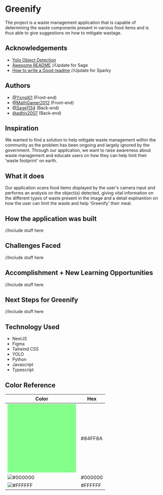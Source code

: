 
# Greenify

The project is a waste management application that is capable of determining the waste components present in various food items and is thus able to give suggestions on how to mitigate wastage. 


## Acknowledgements

 - [Yolo Object Detection](https://yolov8.org/)
 - [Awesome README](https://github.com/matiassingers/awesome-readme) //Update for Sage
 - [How to write a Good readme](https://bulldogjob.com/news/449-how-to-write-a-good-readme-for-your-github-project) //Update for Sparky


## Authors

- [@YxngXi1](https://github.com/YxngXi1) (Front-end)
- [@MathGamer2012](https://github.com/MathGamer2012) (Front-end)
- [@Sage1134](https://github.com/Sage1134) (Back-end)
- [@adhiv2007](https://github.com/adhiv2007) (Back-end)

## Inspiration

We wanted to find a solution to help mitigate waste management within the community as the problem has been ongoing and largely ignored by the government. Through our application, we want to raise awareness about waste management and educate users on how they can help limit their 'waste footprint' on earth. 

## What it does

Our application scans food items displayed by the user's camera input and performs an analysis on the object(s) detected, giving vital information on the different types of waste present in the image and a detail explnantion on how the user can limit the waste and help 'Greenify' their meal.  
## How the application was built

//Include stuff here
## Challenges Faced

//Include stuff here
## Accomplishment + New Learning Opportunities

//Include stuff here
## Next Steps for Greenify

//Include stuff here
## Technology Used

- NextJS
- Figma 
- Tailwind CSS
- YOLO 
- Python 
- Javascript 
- Typescript


## Color Reference

| Color             | Hex                                                                |
| ----------------- | ------------------------------------------------------------------ |
| ![#84FF8A](data:image/png;base64,iVBORw0KGgoAAAANSUhEUgAAAOEAAADhCAMAAAAJbSJIAAAAP1BMVEWE/4qD/YmC/4iK84+K9o+H+Y2O85OG+oyN7pKJ9I+R7ZWA+4aD+4mM75GD9YmH942X9JyZ7J2P65Ob6Z+M6ZAJ0E4pAAAA30lEQVR4nO3Uu3LDIBAFULFg9DBItpL//9bIjttULjzKnFMsCzR7hxmGAQAAAAAAAAAAAAAAAAAAAAAAAAAAAAAAAAAAAAAAAAAAAAAAAAAAAAAAAAAAAAAAOKt41bW8+vhd43VzammLstZLydH6ZSyR6xGr9Jb6o291/PSA75tyvrVpXvMSNW99TFOUOY1LzPl2vV/3879i+4op5hZ7ibZsS+/12A/RI77z0dX06QHftsfeI4+x3+uyTpept5qWutVj98jaz5/w6YixlmsM7dkOcZQUz/N/EvCh/fmn/ABheAQ/j+4dJQAAAABJRU5ErkJggg==) | #84FF8A |
| ![#000000](https://encrypted-tbn0.gstatic.com/images?q=tbn:ANd9GcQF1kpOekRA86EGoHKcjtvVTcBd6m28OvDgNA&s) |  #000000 |
| ![#FFFFFF](https://encrypted-tbn0.gstatic.com/images?q=tbn:ANd9GcRvk-ecPeKuRvec5czcoK2H7axiY9XZtcqopQ&s) |  #FFFFFF |


